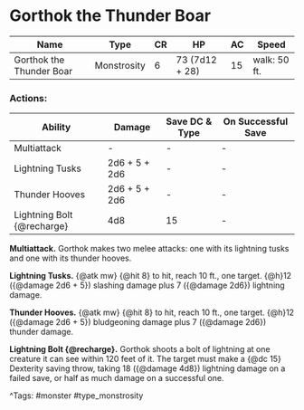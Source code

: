 # Gorthok the Thunder Boar

| Name | Type | CR | HP | AC | Speed |
|------|------|----|----|----|-------|
| Gorthok the Thunder Boar | Monstrosity | 6 | 73 (7d12 + 28) | 15 | walk: 50 ft. |

### Actions:

| Ability | Damage | Save DC & Type | On Successful Save |
|---------|--------|----------------|--------------------|
| Multiattack | - | - | - |
| Lightning Tusks | 2d6 + 5 + 2d6 | - | - |
| Thunder Hooves | 2d6 + 5 + 2d6 | - | - |
| Lightning Bolt {@recharge} | 4d8 | 15 | - |


**Multiattack.** Gorthok makes two melee attacks: one with its lightning tusks and one with its thunder hooves.

**Lightning Tusks.** {@atk mw} {@hit 8} to hit, reach 10 ft., one target. {@h}12 ({@damage 2d6 + 5}) slashing damage plus 7 ({@damage 2d6}) lightning damage.

**Thunder Hooves.** {@atk mw} {@hit 8} to hit, reach 10 ft., one target. {@h}12 ({@damage 2d6 + 5}) bludgeoning damage plus 7 ({@damage 2d6}) thunder damage.

**Lightning Bolt {@recharge}.** Gorthok shoots a bolt of lightning at one creature it can see within 120 feet of it. The target must make a {@dc 15} Dexterity saving throw, taking 18 ({@damage 4d8}) lightning damage on a failed save, or half as much damage on a successful one.

^Tags: #monster #type_monstrosity